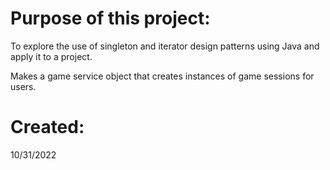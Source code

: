 # Purpose of this project:

To explore the use of singleton and iterator design patterns using Java and apply it to a project.

Makes a game service object that creates instances of game sessions for users.

# Created: 

10/31/2022
